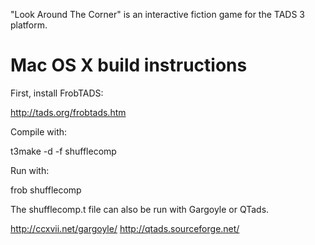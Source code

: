 "Look Around The Corner" is an interactive fiction game for the TADS 3 platform.

Mac OS X build instructions
===========================

First, install FrobTADS:

  http://tads.org/frobtads.htm

Compile with:

  t3make -d -f shufflecomp

Run with:

  frob shufflecomp

The shufflecomp.t file can also be run with Gargoyle or QTads.

  http://ccxvii.net/gargoyle/
  http://qtads.sourceforge.net/
